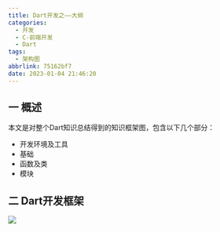 ```yaml
---
title: Dart开发之——大纲
categories:
  - 开发
  - C-前端开发
  - Dart
tags:
  - 架构图
abbrlink: 75162bf7
date: 2023-01-04 21:46:20
---
```

## 一 概述

本文是对整个Dart知识总结得到的知识框架图，包含以下几个部分：

* 开发环境及工具
* 基础
* 函数及类
* 模块

<!--more-->

## 二 Dart开发框架

![][1]

[1]:https://raw.githubusercontent.com/PGzxc/CDN/master/blog-dart/dart-all-xmind-struct.png

